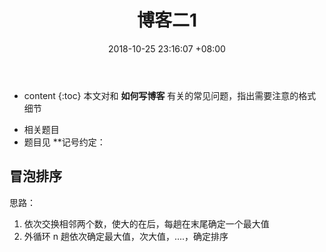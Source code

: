 ﻿---
layout: post
title:  博客二1
date:   2018-10-25 23:16:07 +08:00
category: 目录
tags: 标签二1
comments: true
---
 * content
{:toc}
 本文对和 **如何写博客** 有关的常见问题，指出需要注意的格式细节
 - 相关题目
- 题目见
 **记号约定：
 ## 冒泡排序
 思路：
 1. 依次交换相邻两个数，使大的在后，每趟在末尾确定一个最大值
2. 外循环 n 趟依次确定最大值，次大值，....，确定排序
